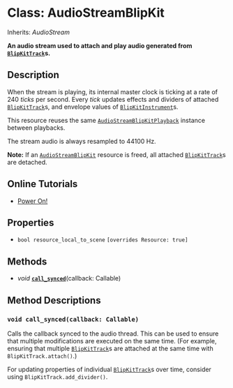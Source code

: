 # Class: AudioStreamBlipKit

Inherits: *AudioStream*

**An audio stream used to attach and play audio generated from [`BlipKitTrack`](BlipKitTrack.md)s.**

## Description

When the stream is playing, its internal master clock is ticking at a rate of 240 *ticks* per second. Every *tick* updates effects and dividers of attached [`BlipKitTrack`](BlipKitTrack.md)s, and envelope values of [`BlipKitInstrument`](BlipKitInstrument.md)s.

This resource reuses the same [`AudioStreamBlipKitPlayback`](AudioStreamBlipKitPlayback.md) instance between playbacks.

The stream audio is always resampled to 44100 Hz.

**Note:** If an [`AudioStreamBlipKit`](AudioStreamBlipKit.md) resource is freed, all attached [`BlipKitTrack`](BlipKitTrack.md)s are detached.

## Online Tutorials

- [Power On!](https://github.com/detomon/godot-blipkit/blob/master/examples/power_on/power_on.md)

## Properties

- `bool resource_local_to_scene` `[overrides Resource: true]`

## Methods

- *void* [**`call_synced`**](#void-call_syncedcallback-callable)(callback: Callable)

## Method Descriptions

### `void call_synced(callback: Callable)`

Calls the callback synced to the audio thread. This can be used to ensure that multiple modifications are executed on the same time. (For example, ensuring that multiple [`BlipKitTrack`](BlipKitTrack.md)s are attached at the same time with `BlipKitTrack.attach()`.)

For updating properties of individual [`BlipKitTrack`](BlipKitTrack.md)s over time, consider using `BlipKitTrack.add_divider()`.


